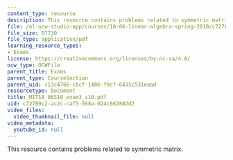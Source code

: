 ```yaml
---
content_type: resource
description: This resource contains problems related to symmetric matrix.
file: /ol-ocw-studio-app/courses/18-06-linear-algebra-spring-2010/c72789c2ac2ccaf5568a024c662882d2_MIT18_06S10_exam3_s10.pdf
file_size: 87730
file_type: application/pdf
learning_resource_types:
- Exams
license: https://creativecommons.org/licenses/by-nc-sa/4.0/
ocw_type: OCWFile
parent_title: Exams
parent_type: CourseSection
parent_uid: c13c4766-c0cf-1486-f0cf-6435c531eaad
resourcetype: Document
title: MIT18_06S10_exam3_s10.pdf
uid: c72789c2-ac2c-caf5-568a-024c662882d2
video_files:
  video_thumbnail_file: null
video_metadata:
  youtube_id: null
---
```

This resource contains problems related to symmetric matrix.